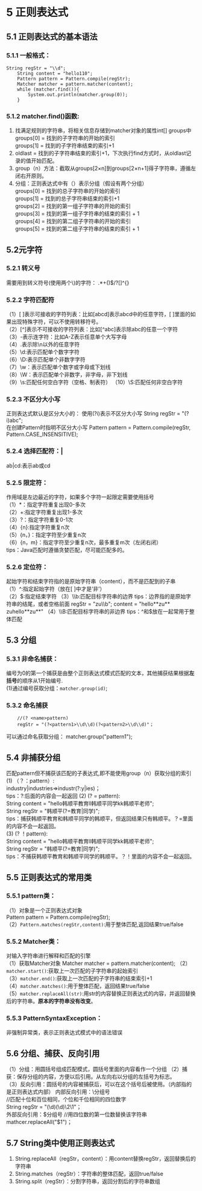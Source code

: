 # 5 正则表达式   
## 5.1 正则表达式的基本语法         
### 5.1.1  一般格式：        
	String regStr = "\\d";
        String content = "hello110";
        Pattern pattern = Pattern.compile(regStr);
        Matcher matcher = pattern.matcher(content);
        while (matcher.find()){
            System.out.println(matcher.group(0));
        }         
### 5.1.2 matcher.find()函数:         
1. 找满足规则的字符串，将相关信息存储到matcher对象的属性int[] groups中          
groups[0] = 找到的子字符串的开始的索引          
groups[1] = 找到的子字符串结束的索引+1           
2. oldlast = 找到的子字符串结束的索引+1，下次执行find方式时，从oldlast记录的值开始匹配。   
3. group（n）方法：截取从groups[2×n]到groups[2×n+1]得子字符串，遵循左闭右开原则。             
4. 分组：正则表达式中有（）表示分组（假设有两个分组）               
groups[0] = 找到的总子字符串的开始的索引                
groups[1] = 找到的总子字符串结束的索引+1       
groups[2] = 找到的第一组子字符串的开始的索引         
groups[3] = 找到的第一组子字符串的结束的索引 + 1      
groups[4] = 找到的第二组子字符串的开始的索引      
groups[5] = 找到的第二组子字符串的结束的索引 + 1         
## 5.2元字符     
### 5.2.1 转义号       
需要用到转义符号(使用两个\\)的字符：
		.*+()$/\?[]^{}     
### 5.2.2 字符匹配符                  
（1）[ ]表示可接收的字符列表：比如[abcd]表示abcd中的任意字符，[ ]里面的如果出现特殊字符，可以不使用转移符号。          
（2）[^]表示不可接收的字符列表：比如[^abc]表示除abc的任意一个字符        
（3）-表示连字符：比如A-Z表示任意单个大写字母        
（4）.表示除\n以外的任意字符     
（5）\\d:表示匹配单个数字字符        
（6）\\D:表示匹配单个非数字字符     
（7）\\w：表示匹配单个数字或字母或下划线     
（8）\\W：表示匹配单个非数字，非字母，非下划线     
（9）\\s:匹配任何空白字符（空格、制表符）
（10）\\S:匹配任何非空白字符          
### 5.2.3 不区分大小写
正则表达式默认是区分大小的：
使用(?i)表示不区分大小写
		String regStr = "(?i)abc";       
在创建Pattern时指明不区分大小写
		Pattern pattern = Pattern.compile(regStr, Pattern.CASE_INSENSITIVE);      
### 5.2.4 选择匹配符：|          
ab|cd:表示ab或cd       
### 5.2.5 限定符：      
作用域是左边最近的字符，如果多个字符一起限定需要使用括号              
（1）*：指定字符重复出现0-多次       
（2）+:指定字符重复出现1-多次       
（3）?：指定字符重复0-1次     
（4）{n}:指定字符重复n次          
（5）{n，}：指定字符至少重复n次         
（6）{n，m}：指定字符至少重复n次，最多重复m次（左闭右闭）                
tips：Java匹配时遵循贪婪匹配，尽可能匹配多的。       
### 5.2.6 定位符：     
起始字符和结束字符指的是原始字符串（content），而不是匹配到的子串             
（1）^:指定起始字符（放在[ ]中才是‘非’）         
（2）$:指定结束字符       
（3）\\b:匹配目标字符串的边界         
tips：边界指的是原始字符串的结尾，或者空格前面       
regStr = "zu\\b";
content = "hello**zu** zuhello**zu**"
（4）\\B:匹配目标字符串的非边界          
tips：^和$放在一起常用于整体匹配    
## 5.3 分组
### 5.3.1 非命名捕获：
编号为0的第一个捕获是由整个正则表达式模式匹配的文本，其他捕获结果根据**左括号**的顺序从1开始编号.      
(1)通过编号获取分组：`matcher.group(id)`;    
### 5.3.2 命名捕获       
		//(? <name>pattern) 
		regStr = "(?<pattern1>\\d\\d)(?<pattern2>\\d\\d)"；
可以通过命名获取分组：
		matcher.group("pattern1");     
## 5.4 非捕获分组    
匹配pattern但不捕获该匹配的子表达式,即不能使用group（n）获取分组的索引
(1) （？：pattern）:      
		industry|industries=>industr(?:y|ies)；        
tips：?:后面的内容会一起返回 
(2) (? = pattern):     
		String content = "hello韩顺平教育ll韩顺平同学kk韩顺平老师";      
		String regStr = "韩顺平(?=教育|同学)";    
tips：捕获韩顺平教育和韩顺平同学的韩顺平，但返回结果只有韩顺平。？=里面的内容不会一起返回。        
(3)  (? ！pattern):       
		String content = "hello韩顺平教育ll韩顺平同学kk韩顺平老师";      
		String regStr = "韩顺平(?=教育|同学)";    
tips：不捕获韩顺平教育和韩顺平同学的韩顺平。？！里面的内容不会一起返回。     
## 5.5 正则表达式的常用类
### 5.5.1 pattern类：
（1）对象是一个正则表达式对象          
		Pattern pattern = Pattern.compile(regStr);    
（2）`Pattern.matches(regStr,content)`:用于整体匹配,返回结果true/false         
### 5.5.2 Matcher类：    
对输入字符串进行解释和匹配的引擎           
（1）获取Matcher对象
		Matcher matcher = pattern.matcher(content); 
（2）`matcher.start()`:获取上一次匹配的子字符串的起始索引      
（3）`matcher.end()`:获取上一次匹配的子字符串的结束索引+1       
（4）`matcher.matches()`:用于整体匹配，返回结果true/false      
（5）`matcher.replaceAll(str)`:用str的内容替换正则表达式的内容，并返回替换后的字符串。**原本的字符串没有改变**。          
### 5.5.3 PatternSyntaxException：
非强制异常类，表示正则表达式模式中的语法错误      
## 5.6 分组、捕获、反向引用
（1）分组：用圆括号组成匹配模式，圆括号里面的内容看作一个分组
（2）捕获：保存分组的内容，方便以后引用。从左向右以分组的左括号为标志。   
（3）反向引用：圆括号的内容被捕获后，可以在这个括号后被使用。（内部指的是正则表达式内部）
内部反向引用：\\分组号           
		//匹配十位和百位相同，个位和千位相同的四位数字   
		String regStr = "(\\d)(\\d)\\2\\1"；       
外部反向引用：$分组号       
		//用四位数的第一位数替换该字符串
		mathcer.replaceAll("$1")；
## 5.7 String类中使用正则表达式
1. String.replaceAll（regStr，content）：用content替换regStr，返回替换后的字符串            
2. String.matches（regStr）：字符串的整体匹配，返回true/false           
3. String.split（regStr）：分割字符串，返回分割后的字符串数组       
    

